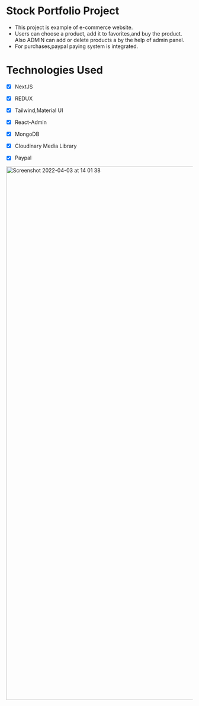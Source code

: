 # Stock Portfolio Project

- This project is example of e-commerce website.
- Users can choose a product, add it to favorites,and buy the product. Also ADMIN can add or delete  products a by the help of admin panel.
- For purchases,paypal paying system is integrated.

# Technologies Used
 - [x] NextJS
 - [x] REDUX 
 - [x] Tailwind,Material UI
 - [x] React-Admin
 - [x] MongoDB
 - [x] Cloudinary Media Library
 - [x] Paypal 


 <img width="1440" alt="Screenshot 2022-04-03 at 14 01 38" src="https://user-images.githubusercontent.com/75525090/161427145-a801685a-cf23-4d13-a875-324c49065fcb.png">


